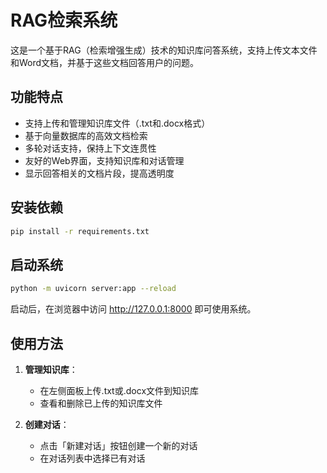 # RAG检索系统

这是一个基于RAG（检索增强生成）技术的知识库问答系统，支持上传文本文件和Word文档，并基于这些文档回答用户的问题。

## 功能特点

- 支持上传和管理知识库文件（.txt和.docx格式）
- 基于向量数据库的高效文档检索
- 多轮对话支持，保持上下文连贯性
- 友好的Web界面，支持知识库和对话管理
- 显示回答相关的文档片段，提高透明度

## 安装依赖

```bash
pip install -r requirements.txt
```

## 启动系统

```bash
python -m uvicorn server:app --reload
```

启动后，在浏览器中访问 http://127.0.0.1:8000 即可使用系统。

## 使用方法

1. **管理知识库**：
   - 在左侧面板上传.txt或.docx文件到知识库
   - 查看和删除已上传的知识库文件

2. **创建对话**：
   - 点击「新建对话」按钮创建一个新的对话
   - 在对话列表中选择已有对话